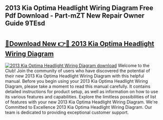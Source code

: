 ## 2013 Kia Optima Headlight Wiring Diagram Free Pdf Download - Part-mZT New Repair Owner Guide 9TEsd

# <h2><a href="http://dfmdova.blite.top/?on=2013+Kia+Optima+Headlight+Wiring+Diagram">🔗Download New 👉🔴 2013 Kia Optima Headlight Wiring Diagram</a></h2>

[![2013 Kia Optima Headlight Wiring Diagram download](https://i.imgur.com/lujVjoI.png)](http://dfmdova.blite.top/?on=2013+Kia+Optima+Headlight+Wiring+Diagram)
Welcome to the Club! Join the community of users who have discovered the potential of their new 2013 Kia Optima Headlight Wiring Diagram with this helpful manual. Before you begin using your 2013 Kia Optima Headlight Wiring Diagram, please take a moment to read this manual carefully. It contains detailed instructions for product setup, as well as information on how to use its various features and capabilities. Explore the limitless possibilities of list of features with your new 2013 Kia Optima Headlight Wiring Diagram. We're Committed to Excellence 2013 Kia Optima Headlight Wiring Diagram. Our team is dedicated to providing exceptional customer support.
